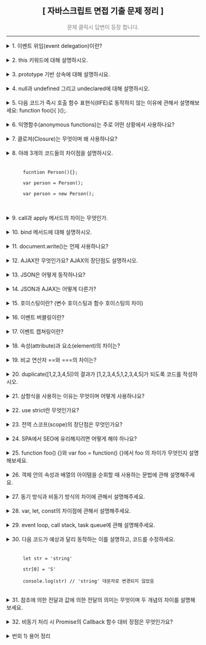 <div align="center">
  <h2> [ 자바스크립트 면접 기출 문제 정리 ] </h2>
  <p style="color:gray">문제 클릭시 답변이 등장 합니다.</p>
</div>
<hr/>

<!-- 문제 1 -->
<details>
  <summary>
    1. 이벤트 위임(event delegation)이란?
  </summary>
  <br/>
  <div>
    이벤트 위임은 주로 비슷한 방식으로 여러 요소에 이벤트를 할당하거나 핸들링 할 때 사용 됩니다. 이벤트 위임을 사용하면 요소마다 핸들러를 할당하지 않는 대신 요소의 공통 조상에만 이벤트 핸들러를 할당해도 여러 요소들을 핸들링 할 수 있습니다. 여러 요소에 이벤트를 할당하게 되면 메모리 점유율이 높아져 페이지 성능이 낮아진다는 단점이 있는데, 이벤트 핸들링을 이벤트 위임으로 구현하게 되면 문제를 해소할 수 있다는 장점이 있습니다.
  </div>
</details>
<br/>
<!-- 문제 2 -->
<details>
  <summary>
    2. this 키워드에 대해 설명하시오.
  </summary>
  <br/>
  <div>
    객체의 메서드는 자신이 속한 객체의 프로퍼티를 참조하고 변경할 수 있어야 하는데, 이때 this를 통해 자신이 속한 객체 또는 자신이 생성할 인스턴스의 프로퍼티나 메서드를 참조할 수 있습니다. 구체적으로 this란 자신이 속한 객체 또는 자신이 생성할 인스턴스를 가리키는 자기 참조 변수 이며, this가 가리키는 값, 즉 this 바인딩은 함수 호출 방식에 의해 동적으로 결정 됩니다. <br/><br/>
    1. 객체 리터럴로 생성된 객체의 내부 this : 메서드를 호출한 객체가 바인딩 됩니다. <br/><br/>
    2. 생성자 함수로 생성된 객체 내부 this : 생성자 함수가 생성할 인스턴스가 바인딩 됩니다. <br/><br/>
    3. 전역에서 this와 일반 함수 내부의 this에는 window가 디폴트로 바인딩 되며, use strict 모드에서는 undefined가 바인딩 됩니다. <br/><br/>
    4. Function.prototype.apply/call 메서드에 의한 간접 호출시 this : apply와 call 메서드의 본질적인 기능은 함수를 호출하면서 인수로 전달한 객체를 해당 함수의 this에 바인딩 하므로, this에는 메서드의 인수로 전달한 특정 객체가 바인딩 됩니다. <br/><br/>
    5. Function.prototype.bind 메서드에 의한 간접 호출시 this : bind 메서드는 apply와 call 메서드와 달리 함수를 호출하지 않고 this로 사용할 객체만 전달하기 때문에 this에는 인수로 전달한 객체가 바인딩 됩니다.
    <br/><br/>
    <p>요약</p>
    <table border="1">
      <tr bgcolor="salmon">
        <td>함수 호출 방식</td>
        <td>this 바인딩</td>
      </tr>
      <tr>
        <td>일반 함수 호출</td>
        <td>전역 객체 window</td>
      </tr>
      <tr>
        <td>메서드 호출</td>
        <td>메서드를 호출 한 객체</td>
      </tr>
      <tr>
        <td>생성자 함수 호출</td>
        <td>생성자 함수가 미래에 생성할 인스턴스</td>
      </tr>
      <tr>
        <td>Function.prototype.apply/call/bind 메서드에 의한 간접 호출</td>
        <td>메서드의 첫번째 인수로 전달한 객체</td>
      </tr>
    </table>
  </div>
</details>
<br/>
<!-- 문제 3 -->
<details>
  <summary>
    3. prototype 기반 상속에 대해 설명하시요.
  </summary>
  <br/>
  <div>
    프로토타입은 프로토타입 객체라고도 불리며, 인스턴스를 포함한 어떤 객체의 부모 객체 역할을 하는 객체입니다. 자바스크립트에서 어떤 객체의 프로퍼티나 메서드를 다른 객체에 공유할 때, 프로토타입을 기반으로 상속을 구현하는 것이 개발 비용 측면에서 효율적입니다. 그 이유는 하나의 메서드를 다른 객체에 공유하는 두가지 방식을 비교하면 명확히 드러나는데요. 만약 생성자 함수 내부의 메서드를 생성될 인스턴스들이 갖게 되는 상황을 고려 했을 때, 프로토타입 기반 상속을 하지 않는 경우에는 인스턴스가 생성 될 때마다 생성자 함수의 메서드가 중복 생성되어, 같은 구조의 메서드가 메모리의 여러 공간을 차지하기 때문에 매우 비효율 적입니다. 반면 프로토타입을 기반으로 메서드를 상속하게 되면, 이러한 불필요한 중복을 제거 할 수 있는데요. 생성자 함수가 기본적으로 갖는 prototype이라는 프로퍼티에 어떤 메서드를 바인딩 하게 되면 해당 생성자 함수가 생성한 모든 인스턴스가 하나의 메서드를 공유해서 사용하기 떄문에 하나의 메모리 공간만 차지하게 됩니다. 
    <br/><br/>
    예시 코드와 함께 더 자세한 설명이 궁금하다면 제 블로그를 방문해주세요. <br/>
    <a href="https://blog.naver.com/yebinp1102/222886852128">블로그 링크 : https://blog.naver.com/yebinp1102/222886852128</a>
  </div>
</details>
<br/>
<!-- 문제 4 -->
<details>
  <summary>
    4. null과 undefined 그리고 undeclared에 대해 설명하시오.
  </summary>
  <br/>
  <div>
    ◎ null은 변수에 값이 없다는 것을 <strong>"의도적으로 명시"</strong> 할 때 사용하는 자바스크립트의 데이터 타입 중 하나 입니다. 일반적으로 이전에 할당되어 있던 값에 대한 참조를 명시적으로 제거하기 위해 사용하며, 변수에 null을 할당하게 되면 JS엔진은 아무도 참조하지 않는 메모리 공간에 대해 가비지 콜렉션을 수행하기 됩니다.
    <br/>
    <br/>
    ◎ undefined는 JS 엔진이 변수 선언에 의해 확보된 메모리 공간을 처음 할당이 이뤄지기 전까지 빈 상태로 두지 않기 위해 할당하는 초기 값 입니다. 이러한 이유로 var 키워드로 변수 선언 후 값을 할당 하지 않은 상태로 변수를 호출하면 undefined가 출력 됩니다. 
    <br/>
    <br/>
    ◎ undeclared는 접근 가능한 스코프에 변수 선언이 되지 않은 상태를 의미합니다. undeclared 상태의 변수를 참조 하게 되면 Uncaught ReferenceError 에러가 해당 함수가 정의 되지 않은 상태라는 메세지를 출력하게 됩니다.
  </div>
</details>
<br/>
<!-- 문제 5 -->
<details>
  <summary>
    5. 다음 코드가 즉시 호출 함수 표현식(IIFE)로 동작하지 않는 이유에 관해서 설명해보세요: function foo(){ }();.
  </summary>
  <br/>
  <div>
    즉시 실행 함수의 기본 형태는 그룹 연산자 (...)로 함수를 감싸고 있어야 하며, 함수의 코드 블럭 뒤에너느 함수 호출 연산자()가 있어야 한다. 하지만 위의 코드에서는 그룹 연산자로 감싸지 않았기 때문에 즉시 실행 함수로 동작하지 않는다. 더 구체적으로 이야기하자면 JS 엔진은 호출 연산자 ()를 함수와 분리된 그룹 연산자로 인식하기 때문에 function foo(){}; ()로 이해 하는 것이다. 이렇게 피연산자가 없는 그룹 연산자는 문법 에러를 발생시킨다. 만약 주어진 코드를 즉시 실행 함수로 동작하게 하고 싶다면, 아래와 같이 작성해야 한다. <br/>
    <code>(function foo(){ }())</code>
  </div>
</details>
<br/>
<!-- 문제 6 -->
<details>
  <summary>
    6. 익명함수(anonymous functions)는 주로 어떤 상황에서 사용하나요?
  </summary>
  <br/>
  <div>
    일반적으로 함수는 재사용을 위해 일단 선언 해두고 필요할 때마다 호출해서 쓰기 때문에 호출에 대비해 항상 메모리 공간의 일부를 차지합니다. 그런데 만약 어떤 함수가 한번만 사용된다면, 메모리 관리 측면에서 더 이상 필요없는 함수가 메모리 공간을 차지하는 것은 비효율적입니다. 이러한 경우에 사용하는 것이 바로 "익명 함수"인데요. 익명 함수는 자신이 호출 될때만 일시적으로 메모리 공간에 존재하다가 함수의 생명 주기가 끝나면 가비지 컬렉터에 의해 삭제되기 때문에 메모리 관리 측면에서 효율적입니다. 이러한 특징 때문에 익명 함수는 주로 state가 의도치 않게 변경되는 것을 방지하는 '클로져'나 '콜백 함수'로 사용 됩니다.
  </div>
</details>
<br/>
<!-- 문제 7 -->
<details>
  <summary>
    7. 클로져(Closure)는 무엇이며 왜 사용하나요?
  </summary>
  <br/>
  <div>
    외부 함수보다 중첩 함수의 생명 주기가 더 긴 경우에 중첩 함수가 이미 생명 주기가 종료된 외부 함수의 변수를 참조할 때가 있는데, 이때 이 중첩 함수를 클로져라고 부른다. 예를 들어 전역에 선언된 inside라는 함수가 콘솔 창에 변수 x의 값을 출력하고, 전역에 선언된 outside 라는 함수가 변수 x의 값을 갖고 있고 inside 함수를 호출 한다고 가정해보자. 코드로 나타내면 아래와 같다.</br>
    <code>
      function outside(){</br>
      &nbsp const x = 10;</br>
      &nbsp inside()</br>
      }</br>
      function inside(){</br>
      &nbsp console.log(x)</br>
      }</br>
      outside()
    </code>
    <br/>
    이때 inside 함수가 클로져가 되는 것이다. 그 이유는 outside 함수가 호출 되면서 실행 컨텍스트에 push 되어 함수 코드 블럭의 코드를 하나씩 실행 하다가 마지막으로 inside 함수를 호출하면서 종료되기 때문에 실행 컨텍스트에서 pop 된다. 이는 outside 함수의 생명 주기가 종료 되었음을 의미하며, outside 함수의 생명 주기가 종료된 시점에 inside 함수가 실행 중이라면 inside 함수는 outside 함수보다 생명 주기도 길면서 상위 스코프에서 x 값을 참조하기 때문에 클로져가 되는 것이다.
    <br/>
    이러한 클로져는 주로 상태(state)가 의도하지 않은 방향으로 변경되는 것을 방지하기 위해 은닉하거나 특정 함수에게만 상태 변경을 허용하기 위해 사용된다.  
  </div>
</details>
<br/>
<!-- 문제 8 -->
<details>
  <summary>
    8. 아래 3개의 코드들의 차이점을 설명하시오.
    <br/><br/>
    <code>
      fucntion Person(){}; <br/>
      var person = Person(); <br/>
      var person = new Person(); <br/>
    </code>
  </summary>
  <br/>
  <div>
    먼저 <code>function Person(){};</code>은 일반 함수 선언문으로 실행을 하기 위해서는 호출을 해야만 한다. 반면 <code>var person = Person();</code>은 선언된 Person 함수를 호출하고, Person 함수가 반환하는 값을 person 변수에 할당한다. 그리고 <code>var person = new Person();</code>는 Person 생성자 함수가 만든 인스턴스를 person 변수에 할당한다. 참고로 Person 생성자 함수가 생성한 인스턴스는 Person 객체의 인스턴스를 상속 받는다. 
  </div>
</details>
<br/>
<!-- 문제 9 -->
<details>
  <summary>
    9. call과 apply 메서드의 차이는 무엇인가.
  </summary>
  <br/>
  <div>
    call과 apply 메서드가 공통적으로 하는 역할은 크게 2개이다. 첫번째는 첫번째 인수로 전달 받은 값을 함수의 this에 바인딩 하는 것이고, 두번째는 두번째 인수로 전달받은 데이터를 함수의 인수로 전달하면서 함수를 호출 하는 것이다. 함수 내부의 this에 특정 값을 명시적으로 바인딩 하면서 함수를 호출하며 동작 방식이 똑같지만 함수 호출 시 해당 함수에 인수를 전달하는 방식이 다르다. call 메서드는 함수 호출 시 전달할 인수들을 구분할 때 쉼표를 사용하지만, apply 메서드는 인수들을 하나의 배열로 묶어서 전달한다. <br><br>
    - 코드 예시<br>
    <code>
    function foo(a ,b, c){ <br>
    &nbsp console.log(‘’,arguments) <br>
    &nbsp return a+b+c; <br>
    } <br>
    let this = {a : 1} <br>
    foo.apply(this, [1, 2, 3]); <br>
    Foo.call(this, 1, 2, 3); 
    </code>
  </div>
</details>
<br/>
<!-- 문제 10 -->
<details>
  <summary>
    10. bind 메서드에 대해 설명하시오.
  </summary>
  <br/>
  <div>
    bind 메서드도 call, apply 메서드와 this 바인딩을 위해서 사용되지만, 두 메서드와 달리 함수를 호출하지 않고 그저 인수로 받은 값을 해당 객체의 this에 바인딩한다. 이러한 bind 메서드는 주로 메서드의 this와 메서드 내부의 중첩 함수 또는 콜백 함수의 this가 일치하지 않는 경우 통일 하기 위해 사용된다.
  </div>
</details>
<br/>
<!-- 문제 11 -->
<details>
  <summary>
    11. document.write()는 언제 사용하나요?
  </summary>
  <br/>
  <div>
    document 객체의 메서드인 write는 인수로 전달 받은 값을 웹 브라우저에 출력합니다. write 메서드는 웹 페이지 로딩 후 가장 먼저 인수로 전달받은 데이터를 브라우저에 출력하는데요. 이때 브라우저에 이미 로딜 된 데이터를 지우고 해당 데이터만 출력하므로 주로 디버깅이나 연산 결과를 확인 할 때 사용됩니다.
  </div>
</details>
<br/>
<!-- 문제 12 -->
<details>
  <summary>
    12. AJAX란 무엇인가요? AJAX의 장단점도 설명하시오.
  </summary>
  <br/>
  <div>
    AJAX란 자바스크립트로 브라우저가 서버에게 비동기 방식의 데이터를 요청하고, 서버가 응답한 데이터를 수신해서 동적으로 갱신하는 프로그래밍 방식입니다. AJAX는 브라우저가 제공하는 Web API인 XMLHttpRequest 객체를 기반으로 동작하는데, 참고로 이 XMLHttpRequest 객체는 HTTP 비동기 통신을 위한 메서드와 프로퍼티를 제공합니다. AJAX의 장단점은 아래와 같습니다. <br><br>
    <장점><br>
    1. 브라우저의 일부만 변경해야 할 경우 필요한 데이터만 서버로부터 전송 받기 때문에 불필요한 데이터 통신이 발생하지 않는다. <br>
    2. 변경되지 않은 부분은 리렌더링 되지 않기 떄문에 화면 깜빡임 현상도 현저히 줄어든다. <br>
    3. 클라이언트와 서버와의 통신이 비동기 방식으로 동작하기 때문에 서버에 요청을 보내도 응답을 받을 때까지 다음 코드를 실행하지 않는 블로킹 현상이 발생하지 않는다.<br><br>
    <단점><br>
    1. XMLHttpRequest를 통해 통신 할 때, 사용자에게 아무런 정보를 주지 않는다.<br>
    2. AJAX를 지원하지 않는 브라우저가 존재한다.<br>
    3. 히스토리 관리가 어렵다.<br>
    4. 페이지 이동 없이 통신하기 때문에 보안에 취약하다.<br>
  </div>
</details>
<br/>
<!-- 문제 13 -->
<details>
  <summary>
    13. JSON은 어떻게 동작하나요?
  </summary>
  <br/>
  <div>
    JSON이란 클라이언트와 서버간의 HTTP 통신을 위해 주고 받는 데이터 형식으로 key와 value로 구성된 텍스트 데이터 포맷입니다. 만약 클라이언트 측에서 서버에게 어떤 데이터를 전송해야 한다면, JSON의 stringify 메서드를 사용해서 반드시 객체를 JSON 포맷의 문자열로 반환 해야 합니다. 반면 서버측에서 클라이언트에게 어떤 데이터를 전송할 경우에는 JSON의 parse 메서드를 사용해서 JSON 포맷의 문자열을 객체화 해야 합니다.
  </div>
</details>
<br/>
<!-- 문제 14 -->
<details>
  <summary>
    14. JSON과 AJAX는 어떻게 다른가?
  </summary>
  <br/>
  <div>
    JSON은 클라이언트와 서버가 통신을 위해 주고 받는 데이터의 포맷 형식입니다. 이와 달리 AJAX는 클라이언트와 서버가 통신해서 XMLHttpRequest 객체를 이용해서 브라우저의 일부만 리렌더링 하기 위한 비동기 통신 방법입니다. 
  </div>
</details>
<br/>
<!-- 문제 15 -->
<details>
  <summary>
    15. 호이스팅이란? (변수 호이스팅과 함수 호이스팅의 차이)
  </summary>
  <br/>
  <div>
    JS엔진은 런타임 이전에 모든 선언문을 먼저 실행합니다. 때문에 선언문 이전에 함수나 var 키워드로 선언된 변수가 참조 가능합니다. 이렇게 코드가 마치 선두에 있는 것처럼 동작하는 자바스크립트 고유의 특징이 바로 호이스팅 입니다. 참고로 변수 호이스팅과 함수 호이스팅은 조금 다르게 동작합니다. var 키워드로 선언된 변수는 변수 선언문 이전에 참조하게 되면 undefined로 평가되는 반면, 함수 선언문 이전에 함수를 참조하게 되면 멀쩡하게 호출 됩니다. 그 이유는 var 키워드로 선언된 변수의 경우 런타임 이전에 식별자에 undefined가 할당 되는 반면 함수 선언문으로 선언된 변수의 경우 런타임 이전에 함수 객체가 생성되고, JS엔진이 함수명과 동일한 식별자를 암묵적으로 생성해서 생성된 함수 객체를 그 식별자에 할당합니다. 이러한 이유로 함수 선언문 이전에 함수 호출이 가능한 것입니다. 
  </div>
</details>
<br/>
<!-- 문제 16 -->
<details>
  <summary>
    16. 이벤트 버블링이란?
  </summary>
  <br/>
  <div>
    어떤 DOM 요소 노드에서 이벤트가 발생하면, 이 요소에 할당된 이벤트 핸들러가 동작한다. 그 후 이어서 부모 요소 노드의 이벤트 핸들러가 수행되고, 이후 부모의 부모 요소의 이벤트 핸들러가 수행 된다. 이러한 과정은 최상단의 요소 노드에 도달 할 때까지 반복되며, 이렇게 이벤트 핸들러가 상위 요소로 전파되는 현상을 이벤트 버블링이라고 한다. 예를 들어 form 태그 내부에 div 태그가 있고, div 태그 내부에 p태그가 있으며, 각 태그를 클릭할 경우 alert 창에 어떤 태그에서 이벤트가 발생 했는지 알리는 코드가 있다고 가정해보자. 만약 가장 하위에 있는 p태그를 클릭하면 alert 창에는 p가 출력된다. 그리고 alert 창을 닫으면 곧바로 또 다른 alert 창에 div가 출력되고, 다시 창을 끄면 form을 출력하는 alert태그가 출력된다.
  </div>
</details>
<br/>
<!-- 문제 17 -->
<details>
  <summary>
    17. 이벤트 캡쳐링이란?
  </summary>
  <br/>
  <div>
    이벤트 버블링과 반대로 어떤 태그에 이벤트 발생 시 이벤트 핸들러가 하위 요소로 전파되는 현상.
  </div>
</details>
<br/>
<!-- 문제 18 -->
<details>
  <summary>
    18. 속성(attribute)과 요소(element)의 차이는?
  </summary>
  <br/>
  <div>
    요소란 HTML 문서를 구성하는 각 태그를 의미하며, 속성이란 이러한 요소들의 동작을 제어하기 위한 추가 정보를 제공 합니다. 예를 들어 a 태그에 클릭시 이동할 주소를 가리키는 href 값이 있을 때, 요소는 a이며 href는 속성입니다.
  </div>
</details>
<br/>
<!-- 문제 19 -->
<details>
  <summary>
    19. 비교 연산자 ==와 ===의 차이는?
  </summary>
  <br/>
  <div>
    동등 비교 연산자(==)는 좌항과 우항의 피연산자를 비교할 때 암묵적으로 타입을 일치 시킨 후 같은 값인 지 판별합니다. 반면 일치 비교 연산자(===)는 좌항광 우항의 피연산자가 타입도 일치하고 값도 일치하는 경우에만 true를 반환합니다.
  </div>
</details>
<br/>
<!-- 문제 20 -->
<details>
  <summary>
    20. duplicate([1,2,3,4,5])의 결과가 [1,2,3,4,5,1,2,3,4,5]가 되도록 코드를 작성하시오.
  </summary>
  <br/>
  <code>
    function duplicate(arr){<br>
      return [...arr, ...arr]<br>
    }
  </code>
</details>
<br/>
<!-- 문제 21 -->
<details>
  <summary>
    21. 삼항식을 사용하는 이유는 무엇이며 어떻게 사용하나요?
  </summary>
  <br/>
  <div>
    삼항식은 조건식의 평가 결과에 따라 반환 값을 결정하는 문입니다. 삼항식은 총 3개의 피연산자를 갖는데요. 첫번째 피연산자는 조건식으로 true나 false로 평가되며, true로 평가될 경우 두번째 피연산자를 반환하는 반면 false로 평가될 경우 세번째 피연산자를 반환합니다. if...else문과 비교 했을 때, if...else문은 표현식이 아니기 때문에 반환 값을 값처럼 사용할 수 없는 반면, 삼항식은 값으로 평가 가능한 표현식인 문이기 때문에 반환 값을 값으로 사용 가능합니다. 이러한 특징 때문에 조건이 1개이며 조건에 따라 결정되는 값을 변수에 할당 하고 싶은 경우에 if...else문 보다 삼항식을 사용하는 것이 훨씬 유리합니다. 
  </div>
</details>
<br/>
<!-- 문제 22 -->
<details>
  <summary>
    22. use strict란 무엇인가요?
  </summary>
  <br/>
  <div>
    use strict는 자바스크립트에서 허용하는 애매한 문법을 모두 오류라고 인식하기 때문에 프로그래밍의 흐릅에 더 적합하고 정확한 코드를 작성하기 위해 사용됩니다. use strict를 사용하려면 적용하려는 스코프의 최상단에 작성하면 됩니다. 만약 use strict가 선언되지 않은 상태에서 함수 선언 키워드(var, let, cont) 없이 선언된 변수를 참조 할 경우, JS엔진이 암묵적으로 변수 선언문으로 인식하기 때문에 변수 참조가 가능하다. 하지만 엄격하게 문법적으로 그리고 프로그래밍의 흐름에 부적합하다. 이러한 문제를 해결 하기 위해 해당 변수의 스코프 최상단에 use strict를 작성하면 정석으로 선언되지 않은 변수 참조시 에러가 발생하기 된다. 이렇게 use strict를 사용할 경우 안전한 코드 작성이 가능하고 JS 엔진이 자동으로 최적화하여 연산을 수행하기 때문에 수행 속도가 더 빨라진다는 장점이 있다. 

  </div>
</details>
<br/>
<!-- 문제 23 -->
<details>
  <summary>
    23. 전역 스코프(scope)의 장단점은 무엇인가요?
  </summary>
  <br/>
  <div>
    전역 스코프에 선언된 변수나 함수는 하위의 어떤 스코프에서든 접근 가능하다는 장점이 있다. 하지만 모든 스코프에서 접근 가능하기 때문에 의도하지 않은 값 변경이 발생 할 수 있으며, 이러한 문제가 발생할 경우 어느 스코프에서 값을 변경 했는지 추적하기 어려울 수 있다. 또한 전역 스코프에 선언된 변수와 함수의 생명 주기는 어플리케이션이 실행되는 순간부터 종료되는 순간이기 때문에 더이상 참조 되지 않는 변수 혹은 함수라 해도 메모리 공간을 계속해서 차지하기 때문에 메모리 낭비로 이어진다. 이외에도 변수명 중복 가능성과 스코프의 depth가 깊어질수록 전역에 선언된 변수를 검색하는 속도가 느려진다는 단점이 있기 때문에 전역에 변수를 선언할 때, 반드시 전역에 선언되지 않으면 안되는 변수인지 확인하고 그렇지 않은 경우 지역 변수로 선언하는 것이 올바르다. 
  </div>
</details>
<br/>
<!-- 문제 24 -->
<details>
  <summary>
    24. SPA에서 SEO에 유리해지려면 어떻게 해야 하나요?
  </summary>
  <br/>
  <div>
    SPA는 기본적으로 CSR 방식으로 구현되기 때문에 SEO에 불리 할 수 밖에 없다. SPA는 클라이언트가 여러 페이지를 하나의 페이지에 구현하기 때문에 JS를 읽지 못하는 검색 엔진은 해당 페이지의 HTML 문서에서 중요한 데이터들을 추출하지 못한다. 즉 크롤링에 불리하다. 이러한 문제를 해결하기 위한 방법은 크게 3가지로 나뉜다. 첫번째는 CSR 대신 SSR을 채택하는 것이고, 두번째는 동적 렌더링을 사용하는 것이며, 세번째는 History API를 사용하는 것이다. 동적 렌더링이란 SSR 사용이 불가피한 경우 주로 사용하는 방식으로 서버에서 요청하는 자가 사람인지 크롤러인지 판단 후, 사람이면 HTML과 JS 문서를 제공하고 크롤러이면 렌더링된 HTML 버전의 페이지를 제공해서 크롤링 가능하게 하는 방법이다. History API는 SPA 어플리케이션의 한 페이지에서 일부 컨텐츠만 변경될 경우 url 변경이 없어 크롤링이 되지 않는 문제 해결을 위해 일부 컨텐츠 변경시 url이 변경되도록 하는 방법이다.
  </div>
</details>
<br/>
<!-- 문제 25 -->
<details>
  <summary>
    25. function foo() {}와 var foo = function() {}에서 foo 의 차이가 무엇인지 설명해보세요.
  </summary>
  <br/>
  <div>
    <code>function foo(){}</code>에서 foo는 함수 선언문으로 선언된 함수 foo이고 <code>var foo = function (){}</code>에서 foo는 함수 리터럴을 할당 받는 변수 foo이다. 즉 함수 선언문이냐 함수 표현문이냐의 차이인데, 둘은 동작 방식이 다르다. 함수 선언문은 함수 호이스팅에 의해 따르기 때문에 함수 선언문 이전에 함수를 호출해도 동작하는 반면, 함수 표현문은 변수 호이스팅을 따르기 때문에 함수 표현문 이전에 foo를 호출 할 경우 초기화 단계에서 할당된 undefined가 호출되며, undefined는 함수가 아니기 때문에 TypeError가 발생한다. 
  </div>
</details>
<br/>
<!-- 문제 26 -->
<details>
  <summary>
    26. 객체 안의 속성과 배열의 아이템을 순회할 때 사용하는 문법에 관해 설명해주세요.
  </summary>
  <br/>
  <div>
    객체의 속성과 배열을 순회하는 방법은 크게 2가지로 나뉜다. 첫번째는 for문을 사용하는 것으로 배열의 경우 배열의 0번 인덱스부터 배열의 length 인덱스 까지 순회하면 된다. 객체는 배열과 달리 length 조회가 안된다. 따라서 객체 생성자 Object의 메서드인 keys를 사용해서 객체의 모든 key 값을 배열로 출력 받은 다음, 배열의 길이 만큼 for문으로 순회하면 된다. 그리고 두번째 방법은 for...of문 와 for...in문을 사용하는 것이다. 배열을 순회할 때는 for...of문을 사용해서 배열의 각 요소에 한번씩 접근 가능하며, 객체를 순회할 때는 for...in문을 사용해서 각 key 값에 한번씩 접근 가능하다. 
  </div>
</details>
<br/>
<!-- 문제 27 -->
<details>
  <summary>
    27. 동기 방식과 비동기 방식의 차이에 관해서 설명해주세요.
  </summary>
  <br/>
  <div>
    JS엔진은 한번에 하나의 테스크만 수행하는 싱글 스레드 방식으로 동작한다. 일반적으로 하나의 테스크를 수행하기 시작하면 수행을 완전히 종료할 때까지 기다렸다가 다음 테스크를 실행하는데, 이를 "동기 처리"라고 한다. 코드를 동기 처리 할 경우, 코드의 흐름이 직관적이기 때문에 예측 가능하다는 장점이 있지만, 어떤 테스크의 수행 시간이 매우 길 경우 다음 테스크가 기약없이 기다려야 한다는 단점이 있다. 예를 들어, 어떤 함수가 서버에게 홈페이지에 관한 모든 리소스(HTML, CSS, JS, 이미지 등)를 요청하고, 서버의 응답은 약 5초 걸린다고 가정해보자. 서버에게 요청이 들어간 순간부터 사용자는 약 5초간 아무런 변화 없는 홈페이지를 보고 있어야 하는데, 이는 사용자 측면에서 나쁜 UX이다. 이러한 문제를 해결하기 위한 방안이 바로 "비동기 처리"이다. 비동기 처리란 실행 중인 테스크가 완전히 종료되지 않아도 다음 연산을 수행하는 것을 의미한다. 예를 들어, 서버에게 어떤 데이터를 요청했고, 요청에 대한 응답은 5초 정도 걸린다고 가정 했을 때, 비동기 처리를 하게 되면 서버로부터 응답을 받는데 걸리는 시간인 5초를 기다리지 않고 다른 테스크를 먼저 수행하다가 응답이 도착하면 그때 테스크 수행을 완수하는 것이다. 이렇게 필요에 따라 비동기 처리를 하게 되면 동기 처리를 할 때보다 우수한 UX를 만들 수 있으나 코드의 흐름을 예측하기 어렵다는 단점이 있으니 남발해서는 안된다. 
  </div>
</details>
<br/>
<!-- 문제 28 -->
<details>
  <summary>
    28. var, let, const의 차이점에 관해서 설명해주세요.
  </summary>
  <br/>
  <div>
    <strong>var 키워드로 선언된 변수의 특징 : </strong><br>
    - 변수 중복 선언 가능<br>
    - 함수 레벨 스코프 : 함수의 코드 블럭만 지역 스코프로 인정한다.<br>
    - 런타임 이전에 선언 단계와 초기화 단계가 수행된다. 변수 선언문 이전에 변수 참조시 undefined 반환<br><br>
    <strong>let 키워드로 선언된 변수의 특징 : </strong><br>
    - 변수 중복 선언 불가<br>
    - 블록 레벨 스코프 : 모든 코드 블럭을 지역 스코프로 인정 한다.<br>
    - 런타임 이전에 선언 단계를 실행되지만 초기화 단계는 런타임에 실행되기 때문에 선언문 이전에 변수 참조시 참조 에러가 발생한다.<br><br>
    <strong>const 키워드로 선언된 변수의 특징 :</strong><br>
    - let 키워드로 선언한 변수의 특징을 모두 가짐<br>
    - 추가로 선언 시 반드시 값을 할당해야 함<br>
    - 재할당이 금지된다.(원시 값은 한번 할당하면 불변하지만, 객체는 값 변경이 가능하다. 재할당 !== 불변)
  </div>
</details>
<br/>
<!-- 문제 29 -->
<details>
  <summary>
    29. event loop, call stack, task queue에 관해 설명해주세요.
  </summary>
  <br/>
  <div>
    <strong>evnet loop</strong> : 콜 스택에 현재 실행 중인 실행 컨텍스트가 있는지, 그리고 태스크 큐에 대기 중인 함수(콜백 함수, 이벤트 핸들러 등)가 있는지 반복해서 확인한다. 만약 콜 스택이 비어 있고 태스크 큐에 대기 중인 함수가 있다면 이벤트 루프는 FIFO 방식으로 태스크 큐에 대기 중인 함수를 콜 스택으로 이동시킨다. 이때 콜 스택으로 이동한 함수는 실행되며 태스크 큐에 임시 보관된 함수들은 비동기 처리 방식으로 동작한다.<br><br>
    <strong>call stack</strong> : 소스 코드(전역 코드나 함수 코드 등) 평가 과정에서 생성된 실행 컨텍스트가 추가되고 제거되는 스택 자료구조로 '실행 컨텍스트 스택'이라고도 불린다. 함수를 호출하면 함수 실행 컨텍스트가 순차적으로 콜 스택에 push 되어 실행된다. JS엔진은 하나의 콜 스택만 갖기 때문에 최상위 실행 컨텍스트가 종료되어 콜 스택에서 제거되기 전까지는 다른 태스크는 실행되지 않는다.<br><br>
    <strong>task queue</strong> : setTimeout이나 setInterval과 같은 비동기 함수의 콜백 함수 또는 이벤트 핸들러가 일시적으로 보관되는 영역이다. 태스크 큐는 별도로 프로미스의 후속 처리 메서드의 콜백 함수가 일시적으로 보관되는 마이크로태스크 큐도 전재한다. 
  </div>
</details>
<br/>
<!-- 문제 30 -->
<details>
  <summary>
    30. 다음 코드가 예상과 달리 동작하는 이를 설명하고, 코드를 수정하세요.<br><br>
    <code>
      let str = 'string'<br/>
      str[0] = 'S'<br/>
      console.log(str) // 'string' 대문자로 변경되지 않았음
    </code>
  </summary>
  <br/>
  <div>
    변수 str에 할당된 'string'은 문자열 타입의 데이터로 원시 타입이기도 하다. 이러한 원시 타입의 데이터는 불변성이라는 특성을 갖기 때문에 데이터의 일부만 변경하는 것이 불가능하다. 따라서 변수 str에 'String'(첫글자 대문자)를 할당하고 싶다면, 기존 'string'을 수정하는 것이 아니라 'String'이라는 새로운 문자열을 재할당 해야 한다. 더 구체적으로 설명하자면, 식별자 str가 가리키는 메모리 공간에는 'string'이라는 값이 저장되어 있고 문자열은 원시 타입이기 때문에 일부 변경이 불가능 하니 'String'이라는 새로운 문자열을 메모리 공간 어딘가에 저장해놓고 식별자 str이 새로운 문자열이 할당된 메모리 공간을 가리키도록 재할당하는 것이다. 만약 위의 코드와 같이 어떤 문자열의 첫번째 알파벳을 대문자로 표현하고 싶다면 아래와 같이 코드를 작성하면 된다. <br/>
  </div>
  <code>
    let str = 'string'; <br/>
    str = str.charAt(0).toUpperCase() + str.slice(1) <br>
  </code>
</details>
<br/>
<!-- 문제 31 -->
<details>
  <summary>
    31. 참조에 의한 전달과 값에 의한 전달의 의미는 무엇이며 두 개념의 차이를 설명해보세요.
  </summary>
  <br/>
  <div>
    만약 변수 A에 객체 a를 할당한 후 변수 B에 변수 A를 할당하게 될 경우 변수 A와 B는 '참조에 의해 값을 전달' 받는다. 객체는 원시 타입의 데이터와 달리 변수에 할당할 때, 원본 객체를 식별자에 그대로 할당하는 것이 아니라 메모리 어딘가에 저장된 객체의 주소를 알려주는 참조값을 변수에 할당한다. 따라서 해당 변수를 참조하게 되면 변수에 할당된 참조값으로 객체에 접근할 수 있게 된다. 이렇게 참조에 의한 값을 전달 할 때 주의해야 할 점은 런타임 도중 객체의 일부 프로퍼티가 변경, 삭제, 추가 될 경우 해당 참조값을 할당 받는 모든 변수도 변경된 객체를 참조하게 된다. 번외로 객체를 갖는 변수를 또 다른 변수에 할당하는 것을 '얕은 복사'라고 부른다. 아래는 얕은 복사 그리고 참조에 의한 전달의 코드 예시이다. <br><br/>
  </div>
  <code>
    let person = {<br>
    &nbsp;  name: 'Lee';<br>
    }<br>
    let copy = person;<br>
    copy.name = 'Kim'<br>
    console.log(copy) // {name: 'Kim'}<br>
    console.log(person) // {name: 'Kim'}<br>
  </code>
  <br/>
  <div>
    참조에 의한 전달이 특정 참조 값을 참조하는 모든 변수가 원본 값을 공유하는 것이었다면, 값에 의한 참조는 반대로 같은 값이라도 다른 메모리 공간에 저장해둠으로써 서로 영향을 받지 않는 것이다. 예를 들어 변수 A에 숫자 100을 할당하고, 변수 B에 변수 A를 할당하면 변수 A,B 모두 100이라는 값을 갖는데, 이때 하나의 메모리 공간에 존재하는 100을 공유하는 것이 아니라 두 메모리 공간에 저장된 100을 독립적으로 참조하고 있는 것이다. 이는 깊은 복사라고도 불리며, 이러한 특징 때문에 아래의 코드에서 score과 copy 변수는 다른 값을 갖게 된다.
  <div>
  <br>
  <code>
    let score = 100;<br>
    let copy = score;<br>
    score = 50;<br>
    console.log(score, copy); // 50, 100<br>
  </code>
</details>
<br/>

<!-- 문제 32 -->
<details>
  <summary>
    32. 비동기 처리 시 Promise의 Callback 함수 대비 장점은 무엇인가요?
  </summary>
  <br/>
  <div>
    콜백 함수로 비동기 처리를 할 경우 마주하게 될 문제점은 크게 2가지가 있다. 첫번째는 콜백 헬인데, 비동기 처리 결과에 대한 후속 처리를 할 때 콜백 함수에 또 다시 콜백 함수를 작성해야 하기 때문에 후속 처리가 늘어날 수록 함수의 중첩이 심화되면서 가독성이 매우 저하되는 현상이다. 그리고 두번째 문제점은 에러 처리의 한계이다. 에러는 호출자 방향으로 전달 되는데, 콜백 함수의 실행 시점은 호출자가 이미 콜 스택에서 pop 된 후이기 때문에 try...catch문으로도 에러를 캐치할 수 없는 현상이다. 이러한 문제점들은 ES6에서 등장한 Promise를 대신 사용하면 완화할 수 있다. Promise는 후속 처리 메서드 then, catch, finally를 갖는데, 이 후속 처리 메서드를 사용하면 비동기 처리 상태의 변화에 따라 후속 처리 메서드의 콜백 함수가 조건적으로 호출 된다. 즉, 콜백 내부에 콜백을 작성하지 않기 때문에 가독성을 저하하는 콜백 지옥 문제를 해결할 수 있으며, catch 메서드를 통해 에러를 캐치 할 수도 있다. 더 나아가 catch 메서드를 then 메서드 이후에 호출할 경우 비동기 처리에서 발생한 에러뿐 아니라 then 메서드 내부에서 발생한 에러도 캐치한다는 큰 장점이 있다.
  </div>
</details>
<br/>

<!-- 번외 1. 용어 정리 -->
<details>
  <summary>
    번외 1) 용어 정리
  </summary>
  <br/>
  <div>
    <ul>
      <li><strong>변수</strong> : 하나의 값을 저장하기 위해 확보된 메모리 공간을 식별하기 위한 이름</li>
      <li><strong>리터럴</strong> : 사람이 이해할 수 있는 문자 또는 약속된 기호를 사용해 값을 생성하는 표기법</li>
      <li><strong>런타임</strong> : JS엔진이 코드를 실행하는 시점</li>
      <li><strong>표현식</strong> : 값으로 평가 될 수 있는 문. 표현식이 평가되면 새로운 값을 생성하거나 기존 값을 참조한다.<br/>
        <code>let score = 50 + 50; // 리터럴(50)과 연산자(+)를 평가해서 100을 생성하기 때문에 표현식이다  </code><br/>
        <code>let score2; // 변수 선언문은 값을 평가하지 않으니 표현식이 아니다.</code> <br/>
        <code>score; // 변수 score를 참조 했을 때 100이란 값을 평가하니 표현식이다.</code>
      </li>
      <li><strong>평가</strong> :표현식을 해석해서 값을 생성하거나 참조하는 것</li>
      <li><strong>값</strong> : 표현식이 평가되어 생성된 결과</li>
      <li><strong>문</strong> : 프로그램을 구성하는 기본 단위이자 최소 실행 단위. 여러 토큰으로 구성된다.</li>
      <li><strong>토큰</strong> : 문법적인 의미를 가지면서 문법적으로 더 이상 나눌 수 없는 최소 단위를 의미. 연산자, 키워드, 식별자, 리터럴 등이 토큰에 해당한다.</li>
    </ul>
  </div>
</details>
<br/>